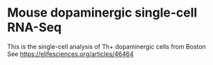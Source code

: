 # Mouse dopaminergic single-cell RNA-Seq  

This is the single-cell analysis of Th+ dopaminergic cells from Boston  
See https://elifesciences.org/articles/46464  

